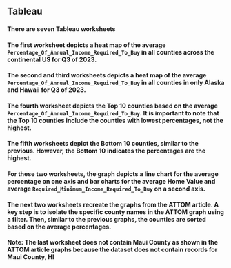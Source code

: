 ## Tableau

#### There are seven Tableau worksheets 
#### The first worksheet depicts a heat map of the average `Percentage_Of_Annual_Income_Required_To_Buy` in all counties across the continental US for Q3 of 2023.                                         

#### The second and third worksheets depicts a heat map of the average `Percentage_Of_Annual_Income_Required_To_Buy` in all counties in only Alaska and Hawaii for Q3 of 2023.

#### The fourth worksheet depicts the Top 10 counties based on the average `Percentage_Of_Annual_Income_Required_To_Buy`. It is important to note that the Top 10 counties include the counties with lowest percentages, not the highest.

#### The fifth worksheets depict the Bottom 10 counties, similar to the previous. However, the Bottom 10 indicates the percentages are the highest.

#### For these two worksheets, the graph depicts a line chart for the average percentage on one axis and bar charts for the average Home Value and average `Required_Minimum_Income_Required_To_Buy` on a second axis.

#### The next two worksheets recreate the graphs from the ATTOM article. A key step is to isolate the specific county names in the ATTOM graph using a filter. Then, similar to the previous graphs, the counties are sorted based on the average percentages.

#### Note: The last worksheet does not contain Maui County as shown in the ATTOM article graphs because the dataset does not contain records for Maui County, HI
